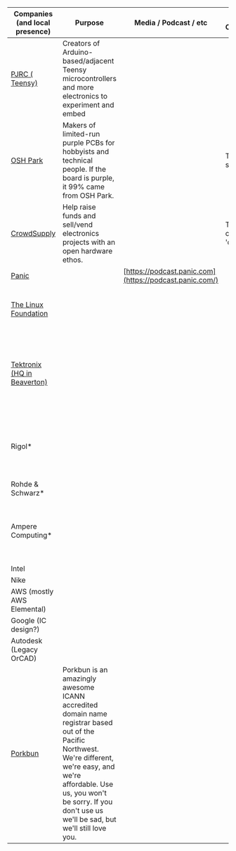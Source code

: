 | Companies (and local presence)                      | Purpose                                                                                                                                                                                                                                               | Media / Podcast / etc                                   | Related Conference          | Notes                                                                         |
| --------------------------------------------------- | ----------------------------------------------------------------------------------------------------------------------------------------------------------------------------------------------------------------------------------------------------- | ------------------------------------------------------- | --------------------------- | ----------------------------------------------------------------------------- |
| [PJRC ( Teensy)](https://www.pjrc.com/)             | Creators of Arduino-based/adjacent Teensy microcontrollers and more electronics to experiment and embed                                                                                                                                               |                                                         |                             | Located in Sherwood                                                           |
| [OSH Park](http://oshpark.com/)                     | Makers of limited-run purple PCBs for hobbyists and technical people. If the board is purple, it 99% came from OSH Park.                                                                                                                              |                                                         | Teardown sponsor            |                                                                               |
| [CrowdSupply](https://www.crowdsupply.com/)         | Help raise funds and sell/vend electronics projects with an open hardware ethos.                                                                                                                                                                      |                                                         | Teardown conference 'owner' |                                                                               |
| [Panic](http://panic.com/)                          |                                                                                                                                                                                                                                                       | [https://podcast.panic.com](https://podcast.panic.com/) |                             |                                                                               |
| [The Linux Foundation](http://linuxfoundation.org/) |                                                                                                                                                                                                                                                       |                                                         |                             | Linus Torvalds lives here (and has a posse)                                   |
| [Tektronix (HQ in Beaverton)](http://www.tek.com/)  |                                                                                                                                                                                                                                                       |                                                         |                             | Original influencer (and alternate reality Hewlett-Packard) of Silicon Forest |
| Rigol\*                                             |                                                                                                                                                                                                                                                       |                                                         |                             | Test & Dev equipment sales location. Has clearance sales.                     |
| Rohde & Schwarz\*                                   |                                                                                                                                                                                                                                                       |                                                         |                             | ???                                                                           |
| Ampere Computing\*                                  |                                                                                                                                                                                                                                                       |                                                         |                             | Fabless IC company desiging high powered ARM processors                       |
| Intel                                               |                                                                                                                                                                                                                                                       |                                                         |                             |                                                                               |
| Nike                                                |                                                                                                                                                                                                                                                       |                                                         |                             |                                                                               |
| AWS (mostly AWS Elemental)                          |                                                                                                                                                                                                                                                       |                                                         |                             | Downtown                                                                      |
| Google (IC design?)                                 |                                                                                                                                                                                                                                                       |                                                         |                             | Downtown                                                                      |
| Autodesk (Legacy OrCAD)                             |                                                                                                                                                                                                                                                       |                                                         |                             | Inner eastside                                                                |
| [Porkbun](https://porkbun.com/)                     | Porkbun is an amazingly awesome ICANN accredited domain name registrar based out of the Pacific Northwest. We're different, we're easy, and we're affordable. Use us, you won't be sorry. If you don't use us we'll be sad, but we'll still love you. |                                                         |                             | Been in the domain business for over 25+ years across various startups        |